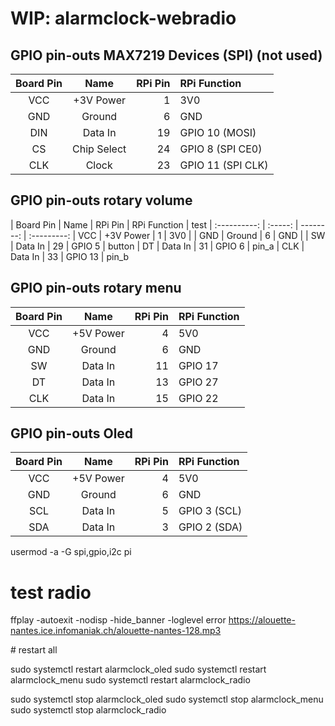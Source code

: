 WIP: alarmclock-webradio
===================

GPIO pin-outs MAX7219 Devices (SPI) (not used)
----------------------------------------------

| Board Pin    | Name        | RPi Pin   | RPi Function
| :----------: | :-----:     | --------: | :-----------
|          VCC | +3V Power   | 1        | 3V0 
|          GND |  Ground     | 6        | GND 
|          DIN |  Data In    | 19       | GPIO 10 (MOSI)
|          CS  |  Chip Select| 24       | GPIO 8 (SPI CE0)
|          CLK |  Clock      | 23       | GPIO 11 (SPI CLK)


GPIO pin-outs rotary volume
----------------------------------------------

| Board Pin    | Name        | RPi Pin   | RPi Function | test
| :----------: | :-----:      | --------: | :---------:
|          VCC | +3V Power   | 1        | 3V0           |
|          GND |  Ground     | 6        | GND           |
|          SW |  Data In     | 29       | GPIO 5    | button
|          DT |  Data In     | 31       | GPIO 6    | pin_a
|          CLK |  Data In    | 33       | GPIO 13   | pin_b

GPIO pin-outs rotary menu
----------------------------------------------


| Board Pin    | Name        | RPi Pin   | RPi Function
| :----------: | :-----:      | --------: | :-----------
|          VCC | +5V Power   | 4        | 5V0 
|          GND |  Ground     | 6        | GND 
|          SW |  Data In     | 11       | GPIO 17
|          DT |  Data In     | 13       | GPIO 27
|          CLK |  Data In    | 15       | GPIO 22


GPIO pin-outs Oled
----------------------------------------------

| Board Pin    | Name        | RPi Pin   | RPi Function
| :----------: | :-----:      | --------: | :-----------
|          VCC | +5V Power   | 4        | 5V0 
|          GND |  Ground     | 6        | GND 
|          SCL |  Data In    | 5        | GPIO 3 (SCL)
|          SDA |  Data In    | 3        | GPIO 2 (SDA)


usermod -a -G spi,gpio,i2c pi


# test radio
ffplay -autoexit -nodisp -hide_banner -loglevel error https://alouette-nantes.ice.infomaniak.ch/alouette-nantes-128.mp3



# restart all

sudo systemctl restart alarmclock_oled
sudo systemctl restart alarmclock_menu
sudo systemctl restart alarmclock_radio


sudo systemctl stop alarmclock_oled
sudo systemctl stop alarmclock_menu
sudo systemctl stop alarmclock_radio


